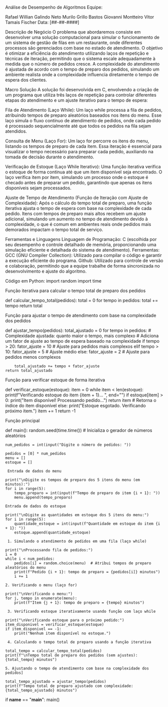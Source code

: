 Análise de Desempenho de Algoritmos
Equipe:

Rafael Willian Galindo Neto
Murilo Grillo Bastos
Giovanni Montteiro
Vitor Tamais Fischer
Data: [##-##-####]

Descrição de Negócio
O problema que abordaremos consiste em desenvolver uma solução computacional para simular o funcionamento de um sistema de gestão de filas em um restaurante, onde diferentes processos são gerenciados com base no estado de atendimento. O objetivo é otimizar a eficiência do atendimento utilizando laços de repetição e técnicas de iteração, permitindo que o sistema escale adequadamente à medida que o número de pedidos cresce. A complexidade do atendimento é ajustada de acordo com o tempo de preparo dos pedidos, simulando um ambiente realista onde a complexidade influencia diretamente o tempo de espera dos clientes.

Macro Solução
A solução foi desenvolvida em C, envolvendo a criação de um programa que utiliza três laços de repetição para controlar diferentes etapas do atendimento e um ajuste iterativo para o tempo de espera:

Fila de Atendimento (Laço While): Um laço while processa a fila de pedidos, atribuindo tempos de preparo aleatórios baseados nos itens do menu. Esse laço simula o fluxo contínuo de atendimento de pedidos, onde cada pedido é processado sequencialmente até que todos os pedidos na fila sejam atendidos.

Consulta de Menu (Laço For): Um laço for percorre os itens do menu, listando os tempos de preparo de cada item. Essa iteração é essencial para visualizar o tempo necessário para preparar cada pedido, auxiliando na tomada de decisão durante o atendimento.

Verificação de Estoque (Laço While Iterativo): Uma função iterativa verifica o estoque de forma contínua até que um item disponível seja encontrado. O laço verifica item por item, simulando um processo onde o estoque é checado antes de preparar um pedido, garantindo que apenas os itens disponíveis sejam processados.

Ajuste de Tempo de Atendimento (Função de Iteração com Ajuste de Complexidade): Após o cálculo do tempo total de preparo, uma função iterativa ajusta o tempo de espera com base na complexidade de cada pedido. Itens com tempos de preparo mais altos recebem um ajuste adicional, simulando um aumento no tempo de atendimento devido à complexidade, o que é comum em ambientes reais onde pedidos mais demorados impactam o tempo total de serviço.

Ferramentas e Linguagens
Linguagem de Programação: C (escolhida por seu desempenho e controle detalhado de memória, proporcionando uma simulação eficiente e detalhada do sistema de atendimento).
Ferramentas:
GCC (GNU Compiler Collection): Utilizado para compilar o código e garantir a execução eficiente do programa.
Github: Utilizado para controle de versão e colaboração, permitindo que a equipe trabalhe de forma sincronizada no desenvolvimento e ajuste do algoritmo.



Código em Python:
import random
import time

 Função iterativa para calcular o tempo total de preparo dos pedidos
 
def calcular_tempo_total(pedidos):
    total = 0
    for tempo in pedidos:
        total += tempo
    return total

Função para ajustar o tempo de atendimento com base na complexidade dos pedidos

def ajustar_tempo(pedidos):
    total_ajustado = 0
    for tempo in pedidos:
        # Complexidade ajustada: quanto maior o tempo, mais complexo
        # Adiciona um fator de ajuste ao tempo de espera baseado na complexidade
        if tempo > 20:
            fator_ajuste = 10  # Ajuste para pedidos mais complexos
        elif tempo > 10:
            fator_ajuste = 5   # Ajuste médio
        else:
            fator_ajuste = 2   # Ajuste para pedidos menos complexos

        total_ajustado += tempo + fator_ajuste
    return total_ajustado

 Função para verificar estoque de forma iterativa
 
def verificar_estoque(estoque):
    item = 0
    while item < len(estoque):
        print(f"Verificando estoque do item {item + 1}... ", end="")
        if estoque[item] > 0:
            print("Item disponível! Processando pedido...")
            return item  # Retorna o índice do item disponível
        else:
            print("Estoque esgotado. Verificando próximo item.")
        item += 1
    return -1

Função principal

def main():
    random.seed(time.time())  # Inicializa o gerador de números aleatórios

    num_pedidos = int(input("Digite o número de pedidos: "))

    pedidos = [0] * num_pedidos
    menu = []
    estoque = []

     Entrada de dados do menu
     
    print("\nDigite os tempos de preparo dos 5 itens do menu (em minutos):")
    for i in range(5):
        tempo_preparo = int(input(f"Tempo de preparo do item {i + 1}: "))
        menu.append(tempo_preparo)

    Entrada de dados do estoque
    
    print("\nDigite as quantidades em estoque dos 5 itens do menu:")
    for i in range(5):
        quantidade_estoque = int(input(f"Quantidade em estoque do item {i + 1}: "))
        estoque.append(quantidade_estoque)

     1. Simulando o atendimento de pedidos em uma fila (laço while)
     
    print("\nProcessando fila de pedidos:")
    i = 0
    while i < num_pedidos:
        pedidos[i] = random.choice(menu)  # Atribui tempos de preparo aleatórios do menu
        print(f"Pedido {i + 1}: tempo de preparo = {pedidos[i]} minutos")
        i += 1

    2. Verificando o menu (laço for)
    
    print("\nVerificando o menu:")
    for j, tempo in enumerate(menu):
        print(f"Item {j + 1}: tempo de preparo = {tempo} minutos")

     3. Verificando estoque iterativamente usando função com laço while
     
    print("\nVerificando estoque para o próximo pedido:")
    item_disponivel = verificar_estoque(estoque)
    if item_disponivel == -1:
        print("Nenhum item disponível no estoque.")

     4. Calculando o tempo total de preparo usando a função iterativa
     
    total_tempo = calcular_tempo_total(pedidos)
    print(f"\nTempo total de preparo dos pedidos (sem ajustes): {total_tempo} minutos")

    5. Ajustando o tempo de atendimento com base na complexidade dos pedidos]
    
    total_tempo_ajustado = ajustar_tempo(pedidos)
    print(f"Tempo total de preparo ajustado com complexidade: {total_tempo_ajustado} minutos")

if __name__ == "__main__":
    main()


